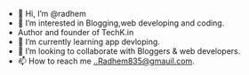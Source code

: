 - 👋 Hi, I’m @radhem
- 👀 I’m interested in Blogging,web developing and coding.
- Author and founder of TechK.in
- 🌱 I’m currently learning app devloping.
- 💞️ I’m looking to collaborate with Bloggers & web developers.
- 📫 How to reach me ..Radhem835@gmauil.com.

<!---
radhem/radhem is a ✨ special ✨ repository because its `README.md` (this file) appears on your GitHub profile.
You can click the Preview link to take a look at your changes.
--->
